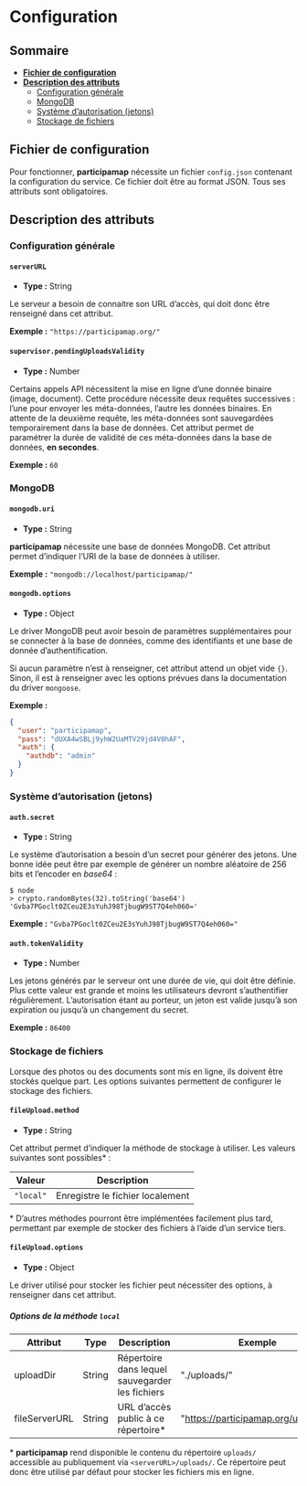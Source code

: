 # Configuration

## Sommaire

* [**Fichier de configuration**](#fichier-de-configuration)
* [**Description des attributs**](#description-des-attributs)
    * [Configuration générale](#configuration-générale)
    * [MongoDB](#mongodb)
    * [Système d’autorisation (jetons)](#système-dautorisation-jetons)
    * [Stockage de fichiers](#stockage-de-fichiers)

## Fichier de configuration

Pour fonctionner, **participamap** nécessite un fichier `config.json` contenant la configuration du service. Ce fichier doit être au format JSON. Tous ses attributs sont obligatoires.

## Description des attributs

### Configuration générale

#### `serverURL`

* **Type :** String

Le serveur a besoin de connaitre son URL d’accès, qui doit donc être renseigné dans cet attribut.

**Exemple :** `"https://participamap.org/"`

#### `supervisor.pendingUploadsValidity`

* **Type :** Number

Certains appels API nécessitent la mise en ligne d’une donnée binaire (image, document). Cette procédure nécessite deux requêtes successives : l’une pour envoyer les méta-données, l’autre les données binaires. En attente de la deuxième requête, les méta-données sont sauvegardées temporairement dans la base de données. Cet attribut permet de paramétrer la durée de validité de ces méta-données dans la base de données, **en secondes**.

**Exemple :** `60`

### MongoDB

#### `mongodb.uri`

* **Type :** String

**participamap** nécessite une base de données MongoDB. Cet attribut permet d’indiquer l’URI de la base de données à utiliser.

**Exemple :** `"mongodb://localhost/participamap/"`

#### `mongodb.options`

* **Type :** Object

Le driver MongoDB peut avoir besoin de paramètres supplémentaires pour se connecter à la base de données, comme des identifiants et une base de donnée d’authentification.

Si aucun paramètre n’est à renseigner, cet attribut attend un objet vide `{}`. Sinon, il est à renseigner avec les options prévues dans la documentation du driver `mongoose`.

**Exemple :**
    
```json
{
  "user": "participamap",
  "pass": "dUXA4wSBLj9yhW2UaMTV29jd4V0hAF",
  "auth": {
    "authdb": "admin"
  }
}
```

### Système d’autorisation (jetons)

#### `auth.secret`

* **Type :** String

Le système d’autorisation a besoin d’un secret pour générer des jetons. Une bonne idée peut être par exemple de générer un nombre aléatoire de 256 bits et l’encoder en *base64* :

    $ node
    > crypto.randomBytes(32).toString('base64')
    'Gvba7PGoclt0ZCeu2E3sYuhJ98TjbugW9ST7Q4eh060='

**Exemple :** `"Gvba7PGoclt0ZCeu2E3sYuhJ98TjbugW9ST7Q4eh060="`

#### `auth.tokenValidity`

* **Type :** Number

Les jetons générés par le serveur ont une durée de vie, qui doit être définie. Plus cette valeur est grande et moins les utilisateurs devront s’authentifier régulièrement. L’autorisation étant au porteur, un jeton est valide jusqu’à son expiration ou jusqu’à un changement du secret.

**Exemple :** `86400`

### Stockage de fichiers

Lorsque des photos ou des documents sont mis en ligne, ils doivent être stockés quelque part. Les options suivantes permettent de configurer le stockage des fichiers.

#### `fileUpload.method`

* **Type :** String

Cet attribut permet d’indiquer la méthode de stockage à utiliser. Les valeurs suivantes sont possibles\* :

Valeur | Description
-------|------------
`"local"` | Enregistre le fichier localement

\* D’autres méthodes pourront être implémentées facilement plus tard, permettant par exemple de stocker des fichiers à l’aide d’un service tiers.

#### `fileUpload.options`

* **Type :** Object

Le driver utilisé pour stocker les fichier peut nécessiter des options, à renseigner dans cet attribut.

##### Options de la méthode `local`

Attribut | Type | Description | Exemple
---------|------|-------------|--------
uploadDir | String | Répertoire dans lequel sauvegarder les fichiers | "./uploads/"
fileServerURL | String | URL d’accès public à ce répertoire\* | "https://participamap.org/uploads/"

\* **participamap** rend disponible le contenu du répertoire `uploads/` accessible au publiquement via `<serverURL>/uploads/`. Ce répertoire peut donc être utilisé par défaut pour stocker les fichiers mis en ligne.

